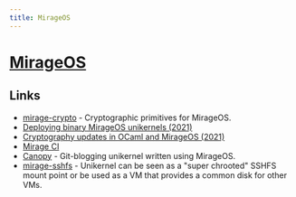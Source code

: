 ```yaml
---
title: MirageOS
---
```


# [MirageOS](https://mirage.io/)

## Links

- [mirage-crypto](https://github.com/mirage/mirage-crypto) - Cryptographic primitives for MirageOS.
- [Deploying binary MirageOS unikernels (2021)](https://hannes.robur.coop/Posts/Deploy)
- [Cryptography updates in OCaml and MirageOS (2021)](https://hannes.robur.coop/Posts/EC)
- [Mirage CI](https://github.com/ocurrent/mirage-ci)
- [Canopy](https://github.com/Engil/Canopy) - Git-blogging unikernel written using MirageOS.
- [mirage-sshfs](https://github.com/palainp/mirage-sshfs) - Unikernel can be seen as a "super chrooted" SSHFS mount point or be used as a VM that provides a common disk for other VMs.